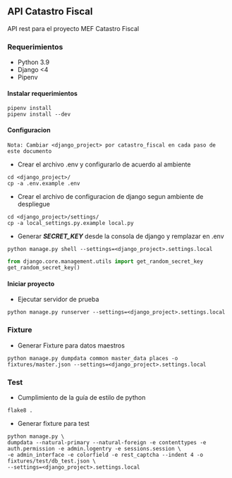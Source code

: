 ## API Catastro Fiscal

API rest para el proyecto MEF Catastro Fiscal

### Requerimientos
* Python 3.9
* Django <4
* Pipenv

#### Instalar requerimientos
```
pipenv install
pipenv install --dev
```

#### Configuracion
`
Nota: Cambiar <django_project> por catastro_fiscal en cada paso de este documento
`

* Crear el archivo .env y configurarlo de acuerdo al ambiente
```
cd <django_project>/
cp -a .env.example .env
```

* Crear el archivo de configuracion de django segun ambiente de despliegue
```
cd <django_project>/settings/
cp -a local_settings.py.example local.py
```

* Generar **_SECRET_KEY_** desde la consola de django y remplazar en .env
```
python manage.py shell --settings=<django_project>.settings.local
```

```python
from django.core.management.utils import get_random_secret_key
get_random_secret_key()
```

#### Iniciar proyecto

* Ejecutar servidor de prueba
```
python manage.py runserver --settings=<django_project>.settings.local
```
### Fixture
* Generar Fixture para datos maestros
```
python manage.py dumpdata common master_data places -o fixtures/master.json --settings=<django_project>.settings.local
```

### Test
* Cumplimiento de la guía de estilo de python
```
flake8 .
```
* Generar fixture para test
```
python manage.py \
dumpdata --natural-primary --natural-foreign -e contenttypes -e auth.permission -e admin.logentry -e sessions.session \
-e admin_interface -e colorfield -e rest_captcha --indent 4 -o fixtures/test/db_test.json \
--settings=<django_project>.settings.local
```